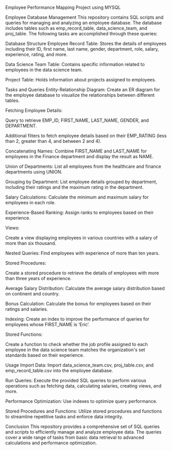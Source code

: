  Employee Performance Mapping Project using MYSQL

Employee Database Management
This repository contains SQL scripts and queries for managing and analyzing an employee database. The database includes tables such as emp_record_table, data_science_team, and proj_table. The following tasks are accomplished through these queries:

Database Structure
Employee Record Table: Stores the details of employees including their ID, first name, last name, gender, department, role, salary, experience, rating, and more.

Data Science Team Table: Contains specific information related to employees in the data science team.

Project Table: Holds information about projects assigned to employees.

Tasks and Queries
Entity-Relationship Diagram: Create an ER diagram for the employee database to visualize the relationships between different tables.

Fetching Employee Details:

Query to retrieve EMP_ID, FIRST_NAME, LAST_NAME, GENDER, and DEPARTMENT.

Additional filters to fetch employee details based on their EMP_RATING (less than 2, greater than 4, and between 2 and 4).

Concatenating Names: Combine FIRST_NAME and LAST_NAME for employees in the Finance department and display the result as NAME.

Union of Departments: List all employees from the healthcare and finance departments using UNION.

Grouping by Department: List employee details grouped by department, including their ratings and the maximum rating in the department.

Salary Calculations: Calculate the minimum and maximum salary for employees in each role.

Experience-Based Ranking: Assign ranks to employees based on their experience.

Views:

Create a view displaying employees in various countries with a salary of more than six thousand.

Nested Queries: Find employees with experience of more than ten years.

Stored Procedures:

Create a stored procedure to retrieve the details of employees with more than three years of experience.

Average Salary Distribution: Calculate the average salary distribution based on continent and country.

Bonus Calculation: Calculate the bonus for employees based on their ratings and salaries.

Indexing: Create an index to improve the performance of queries for employees whose FIRST_NAME is ‘Eric’.

Stored Functions:

Create a function to check whether the job profile assigned to each employee in the data science team matches the organization's set standards based on their experience.

Usage
Import Data: Import data_science_team.csv, proj_table.csv, and emp_record_table.csv into the employee database.

Run Queries: Execute the provided SQL queries to perform various operations such as fetching data, calculating salaries, creating views, and more.

Performance Optimization: Use indexes to optimize query performance.

Stored Procedures and Functions: Utilize stored procedures and functions to streamline repetitive tasks and enforce data integrity.

Conclusion
This repository provides a comprehensive set of SQL queries and scripts to efficiently manage and analyze employee data. The queries cover a wide range of tasks from basic data retrieval to advanced calculations and performance optimization.
